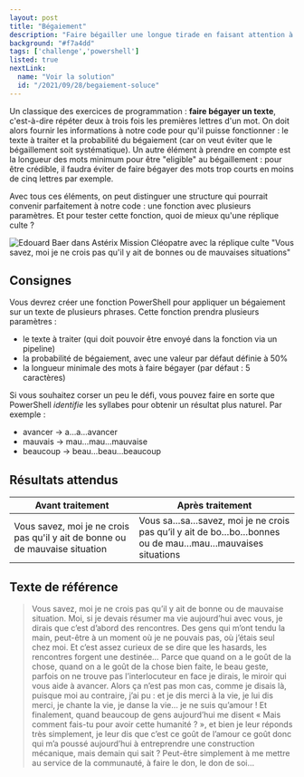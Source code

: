 ```yaml
---
layout: post
title: "Bégaiement"
description: "Faire bégailler une longue tirade en faisant attention à la longueur des mots et aux syllabes"
background: "#f7a4dd"
tags: ['challenge','powershell']
listed: true
nextLink:
  name: "Voir la solution"
  id: "/2021/09/28/begaiement-soluce"
---
```


Un classique des exercices de programmation : **faire bégayer un texte**, c'est-à-dire répéter deux à trois fois les premières lettres d'un mot. On doit alors fournir les informations à notre code pour qu'il puisse fonctionner : le texte à traiter et la probabilité du bégaiement (car on veut éviter que le bégaillement soit systématique). Un autre élément à prendre en compte est la longueur des mots minimum pour être "eligible" au bégaillement : pour être crédible, il faudra éviter de faire bégayer des mots trop courts en moins de cinq lettres par exemple.

Avec tous ces éléments, on peut distinguer une structure qui pourrait convenir parfaitement à notre code : une fonction avec plusieurs paramètres. Et pour tester cette fonction, quoi de mieux qu'une réplique culte ?

![Edouard Baer dans Astérix Mission Cléopatre avec la réplique culte "Vous savez, moi je ne crois pas qu'il y ait de bonnes ou de mauvaises situations"](https://c.tenor.com/3J9KbV6Gt1sAAAAC/asterix-obelix.gif)

## Consignes

Vous devrez créer une fonction PowerShell pour appliquer un bégaiement sur un texte de plusieurs phrases. Cette fonction prendra plusieurs paramètres :

- le texte à traiter (qui doit pouvoir être envoyé dans la fonction via un pipeline)
- la probabilité de bégaiement, avec une valeur par défaut définie à 50%
- la longueur minimale des mots à faire bégayer (par défaut : 5 caractères)

Si vous souhaitez corser un peu le défi, vous pouvez faire en sorte que PowerShell *identifie* les syllabes pour obtenir un résultat plus naturel. Par exemple :

- avancer → a…a…avancer
- mauvais → mau…mau…mauvaise
- beaucoup → beau…beau…beaucoup

## Résultats attendus

Avant traitement | Après traitement
---------------- | ----------------
Vous savez, moi je ne crois pas qu'il y ait de bonne ou de mauvaise situation | Vous sa…sa…savez, moi je ne crois pas qu’il y ait de bo…bo…bonnes ou de mau…mau…mauvaises situations

## Texte de référence

> Vous savez, moi je ne crois pas qu’il y ait de bonne ou de mauvaise situation. Moi, si je devais résumer ma vie aujourd’hui avec vous, je dirais que c’est d’abord des rencontres. Des gens qui m’ont tendu la main, peut-être à un moment où je ne pouvais pas, où j’étais seul chez moi. Et c’est assez curieux de se dire que les hasards, les rencontres forgent une destinée… Parce que quand on a le goût de la chose, quand on a le goût de la chose bien faite, le beau geste, parfois on ne trouve pas l’interlocuteur en face je dirais, le miroir qui vous aide à avancer. Alors ça n’est pas mon cas, comme je disais là, puisque moi au contraire, j’ai pu : et je dis merci à la vie, je lui dis merci, je chante la vie, je danse la vie… je ne suis qu’amour ! Et finalement, quand beaucoup de gens aujourd’hui me disent « Mais comment fais-tu pour avoir cette humanité ? », et bien je leur réponds très simplement, je leur dis que c’est ce goût de l’amour ce goût donc qui m’a poussé aujourd’hui à entreprendre une construction mécanique, mais demain qui sait ? Peut-être simplement à me mettre au service de la communauté, à faire le don, le don de soi…
